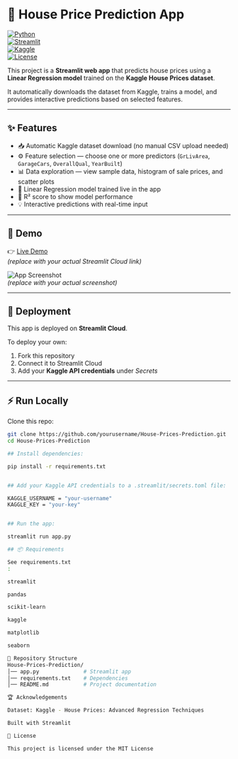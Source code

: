 # 🏡 House Price Prediction App  

[![Python](https://img.shields.io/badge/python-3.9%2B-blue.svg)](https://www.python.org/)  
[![Streamlit](https://img.shields.io/badge/Streamlit-cloud-FF4B4B.svg)](https://streamlit.io/)  
[![Kaggle](https://img.shields.io/badge/dataset-Kaggle-20BEFF.svg)](https://www.kaggle.com/c/house-prices-advanced-regression-techniques)  
[![License](https://img.shields.io/badge/license-MIT-green.svg)](LICENSE)  

This project is a **Streamlit web app** that predicts house prices using a **Linear Regression model** trained on the **Kaggle House Prices dataset**.  

It automatically downloads the dataset from Kaggle, trains a model, and provides interactive predictions based on selected features.  

---

## ✨ Features  
- 📥 Automatic Kaggle dataset download (no manual CSV upload needed)  
- ⚙️ Feature selection — choose one or more predictors (`GrLivArea`, `GarageCars`, `OverallQual`, `YearBuilt`)  
- 📊 Data exploration — view sample data, histogram of sale prices, and scatter plots  
- 🤖 Linear Regression model trained live in the app  
- 📐 R² score to show model performance  
- 💡 Interactive predictions with real-time input  

---

## 📸 Demo  

👉 [Live Demo](https://your-streamlit-link.streamlit.app)  
*(replace with your actual Streamlit Cloud link)*  

![App Screenshot](https://user-images.githubusercontent.com/your-screenshot-link.png)  
*(replace with your actual screenshot)*  

---

## 🚀 Deployment  

This app is deployed on **Streamlit Cloud**.  

To deploy your own:  
1. Fork this repository  
2. Connect it to Streamlit Cloud  
3. Add your **Kaggle API credentials** under *Secrets*  

---

## ⚡ Run Locally  

Clone this repo:  
```bash
git clone https://github.com/yourusername/House-Prices-Prediction.git
cd House-Prices-Prediction

## Install dependencies:

pip install -r requirements.txt


## Add your Kaggle API credentials to a .streamlit/secrets.toml file:

KAGGLE_USERNAME = "your-username"
KAGGLE_KEY = "your-key"


## Run the app:

streamlit run app.py

## 📦 Requirements

See requirements.txt
:

streamlit

pandas

scikit-learn

kaggle

matplotlib

seaborn

📂 Repository Structure
House-Prices-Prediction/
│── app.py              # Streamlit app
│── requirements.txt    # Dependencies
│── README.md           # Project documentation

🏆 Acknowledgements

Dataset: Kaggle - House Prices: Advanced Regression Techniques

Built with Streamlit

📜 License

This project is licensed under the MIT License



